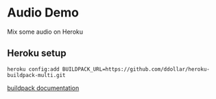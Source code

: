 # Audio Demo

Mix some audio on Heroku


## Heroku setup
`heroku config:add BUILDPACK_URL=https://github.com/ddollar/heroku-buildpack-multi.git`

[buildpack documentation](https://blog.heroku.com/archives/2012/7/17/buildpacks)
